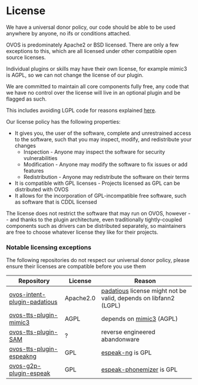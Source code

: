# License

We have a universal donor policy, our code should be able to be used anywhere by anyone, no ifs or conditions attached.

OVOS is predominately Apache2 or BSD licensed. There are only a few exceptions to this, which are all licensed under other compatible open source licenses.

Individual plugins or skills may have their own license, for example mimic3 is AGPL, so we can not change the license of our plugin.

We are committed to maintain all core components fully free, any code that we have no control over the license will live in an optional plugin and be flagged as such.

This includes avoiding LGPL code for reasons explained [here](https://softwareengineering.stackexchange.com/questions/119436/what-does-gpl-with-classpath-exception-mean-in-practice/326325#326325).

Our license policy has the following properties:

-  It gives you, the user of the software, complete and unrestrained access to the software, such that you may inspect, modify, and redistribute your changes
    - Inspection - Anyone may inspect the software for security vulnerabilities
    - Modification - Anyone may modify the software to fix issues or add features
    - Redistribution - Anyone may redistribute the software on their terms
- It is compatible with GPL licenses - Projects licensed as GPL can be distributed with OVOS
- It allows for the incorporation of GPL-incompatible free software, such as software that is CDDL licensed

The license does not restrict the software that may run on OVOS, however -- and thanks to the plugin architecture, even traditionally tightly-coupled components such as drivers can be distributed separately, so maintainers are free to choose whatever license they like for their projects.


### Notable licensing exceptions

The following repositories do not respect our universal donor policy, please ensure their licenses are compatible before you use them

| Repository                                                                                  | License   | Reason                                                                                                     |
|---------------------------------------------------------------------------------------------|-----------|------------------------------------------------------------------------------------------------------------|
| [ovos-intent-plugin-padatious](https://github.com/OpenVoiceOS/ovos-intent-plugin-padatious) | Apache2.0 | [padatious](https://github.com/MycroftAI/padatious) license might not be valid, depends on libfann2 (LGPL) |
| [ovos-tts-plugin-mimic3](https://github.com/OpenVoiceOS/ovos-tts-plugin-mimic3)             | AGPL      | depends on [mimic3](https://github.com/MycroftAI/mimic3) (AGPL)   |
| [ovos-tts-plugin-SAM](https://github.com/OpenVoiceOS/ovos-tts-plugin-SAM)                   | ?         | reverse engineered abandonware              |
| [ovos-tts-plugin-espeakng](https://github.com/OpenVoiceOS/ovos-tts-plugin-espeakng)         | GPL       | [espeak-ng](https://github.com/espeak-ng) is GPL    |
| [ovos-g2p-plugin-espeak](https://github.com/OpenVoiceOS/ovos-g2p-plugin-espeak)             | GPL       | [espeak-phonemizer](https://github.com/rhasspy/espeak-phonemizer) is GPL                                                                          |
